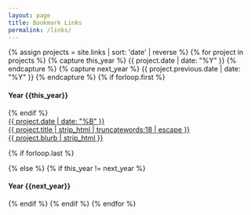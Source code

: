 ```yaml
---
layout: page
title: Bookmark Links
permalink: /links/
---
```

<!-- Html Elements for Search -->
<!-- <header class="post-header">
    <h1 class="section-title ">{{ page.title | escape }}</h1>
</header>  -->
<section class="project__section">
  {% assign projects = site.links | sort: 'date' | reverse %} 
  {% for project in projects %} 
  {% capture this_year %} {{ project.date  | date: "%Y" }} {% endcapture %} 
  {% capture next_year %} {{ project.previous.date | date: "%Y" }} {% endcapture %} 
  {% if forloop.first %}
  <div class="project__container">
  <h4 class="project__year" id="{{ this_year }}-ref">Year {{this_year}}</h4>
  <div class="project__list">
  {% endif %}
    <a class='project__item' href="{{ base }}{{ project.url | replace: ".html", "" }}">
        <div class='project__date'><time datetime="{{ project.date | date_to_xmlschema }}">{{ project.date  | date: "%B"  }}</time></div>
        <div class='project__title'>{{ project.title | strip_html | truncatewords:18 | escape  }}</div>
        <div class='project__excerpt'>{{ project.blurb | strip_html }} </div>
      </a>
        
  {% if forloop.last %}
  </div>
  </div><!--End of project__container-->
  {% else %} {% if this_year != next_year %}
  </div>
  </div><!--End of project__container-->
  <div class="project__container__next">
  <h4 class="project__year project__year__next" id="{{ next_year }}-ref">Year {{next_year}}</h4>
  <div class="project__list">
    {% endif %} 
    {% endif %} 
  {% endfor %}
</section>
